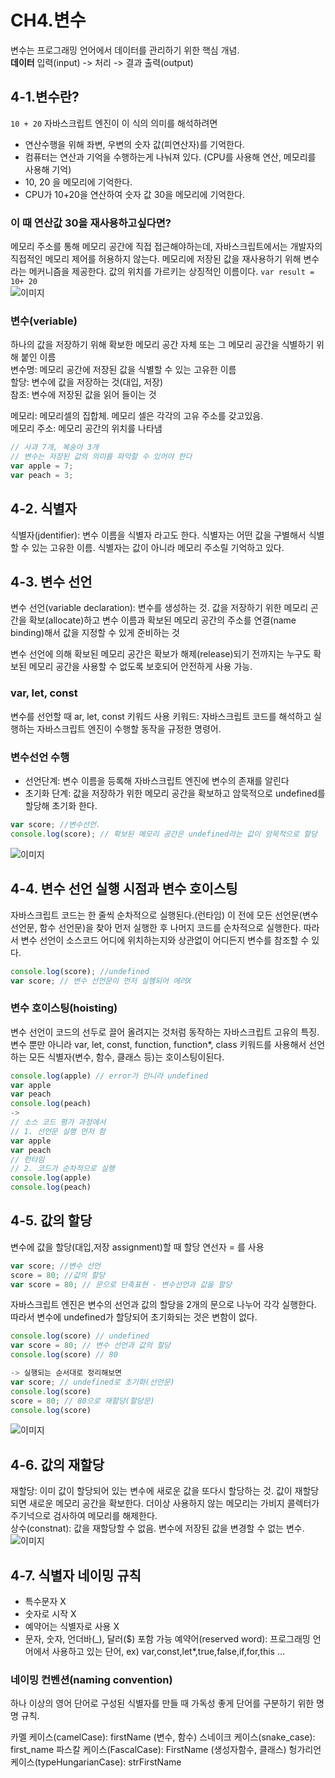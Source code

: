 # CH4.변수

변수는 프로그래밍 언어에서 데이터를 관리하기 위한 핵심 개념.  
**데이터** 입력(input) -> 처리 -> 결과 출력(output)

## 4-1.변수란?

`10 + 20`
자바스크립트 엔진이 이 식의 의미를 해석하려면

- 연산수행을 위해 좌변, 우변의 숫자 값(피연산자)를 기억한다.
- 컴퓨터는 연산과 기억을 수행하는게 나눠져 있다.
  (CPU를 사용해 연산, 메모리를 사용해 기억)
- 10, 20 을 메모리에 기억한다.
- CPU가 10+20을 연산하여 숫자 값 30을 메모리에 기억한다.

### 이 때 연산값 30을 재사용하고싶다면?

메모리 주소를 통해 메모리 공간에 직접 접근해야하는데, 자바스크립트에서는 개발자의 직접적인 메모리 제어를 허용하지 않는다.
메모리에 저장된 값을 재사용하기 위해 변수라는 메커니즘을 제공한다.
값의 위치를 가르키는 상징적인 이름이다.
`var result = 10+ 20`  
![이미지](./%EC%8A%A4%ED%81%AC%EB%A6%B0%EC%83%B7%202023-06-14%20%EC%98%A4%ED%9B%84%208.49.53.png)

### 변수(veriable)

하나의 값을 저장하기 위해 확보한 메모리 공간 자체 또는 그 메모리 공간을 식별하기 위해 붙인 이름  
변수명: 메모리 공간에 저장된 값을 식별할 수 있는 고유한 이름  
할당: 변수에 값을 저장하는 것(대입, 저장)  
참조: 변수에 저장된 값을 읽어 들이는 것

메모리: 메모리셀의 집합체. 메모리 셀은 각각의 고유 주소를 갖고있음.  
메모리 주소: 메모리 공간의 위치를 나타냄

```javascript
// 사과 7개, 복숭아 3개
// 변수는 저장된 값의 의미를 파악할 수 있어야 한다
var apple = 7;
var peach = 3;
```

## 4-2. 식별자

식별자(jdentifier): 변수 이름을 식별자 라고도 한다. 식별자는 어떤 값을 구별해서 식별할 수 있는 고유한 이름.
식별자는 값이 아니라 메모리 주소릴 기억하고 있다.

## 4-3. 변수 선언

변수 선언(variable declaration): 변수를 생성하는 것.
값을 저장하기 위한 메모리 곤간을 확보(allocate)하고 변수 이름과 확보된 메모리 공간의 주소를 연결(name binding)해서 값을 지정할 수 있게 준비하는 것

변수 선언에 의해 확보된 메모리 공간은 확보가 해제(release)되기 전까지는 누구도 확보된 메모리 공간을 사용할 수 없도록 보호되어 안전하게 사용 가능.

### var, let, const

변수를 선언할 때 ar, let, const 키워드 사용
키워드: 자바스크립트 코드를 해석하고 실행하는 자바스크립트 엔진이 수행할 동작을 규정한 명령어.

### 변수선언 수행

- 선언단계: 변수 이름을 등록해 자바스크립트 엔진에 변수의 존재를 알린다
- 초기화 단계: 값을 저장하가 위한 메모리 공간을 확보하고 암묵적으로 undefined를 할당해 초기화 한다.

```javascript
var score; //변수선언.
console.log(score); // 확보된 메모리 공간은 undefined라는 값이 암묵적으로 할당
```

![이미지](./%EC%8A%A4%ED%81%AC%EB%A6%B0%EC%83%B7%202023-06-14%20%EC%98%A4%ED%9B%84%208.52.04.png)

## 4-4. 변수 선언 실행 시점과 변수 호이스팅

자바스크립트 코드는 한 줄씩 순차적으로 실행된다.(런타임)
이 전에 모든 선언문(변수 선언문, 함수 선언문)을 찾아 먼저 실행한 후 나머지 코드를 순차적으로 실행한다. 따라서 변수 선언이 소스코드 어디에 위치하는지와 상관없이 어디든지 변수를 참조할 수 있다.

```javascript
console.log(score); //undefined
var score; // 변수 선언문이 먼저 실행되어 에러X
```

### 변수 호이스팅(hoisting)

변수 선언이 코드의 선두로 끌어 올려지는 것처럼 동작하는 자바스크립트 고유의 특징.
변수 뿐만 아니라 var, let, const, function, function\*, class 키워드를 사용해서 선언하는 모든 식별자(변수, 함수, 클래스 등)는 호이스팅이된다.

```javascript
console.log(apple) // error가 안니라 undefined
var apple
var peach
console.log(peach)
->
// 소스 코드 평가 과정에서
// 1. 선언문 실행 먼저 함
var apple
var peach
// 런타임
// 2. 코드가 순차적으로 실행
console.log(apple)
console.log(peach)
```

## 4-5. 값의 할당

변수에 값을 할당(대입,저장 assignment)할 때 할당 연선자 = 를 사용

```javascript
var score; //변수 선언
score = 80; //값의 할당
var score = 80; // 문으로 단축표현 - 변수선언과 값을 할당
```

자바스크립트 엔진은 변수의 선언과 값의 할당을 2개의 문으로 나누어 각각 실행한다. 따라서 변수에 undefined가 할당되어 초기화되는 것은 변함이 없다.

```javascript
console.log(score) // undefined
var score = 80; // 변수 선언과 값의 할당
console.log(score) // 80

-> 실행되는 순서대로 정리해보면
var score; // undefined로 초기화(선언문)
console.log(score)
score = 80; // 80으로 재할당(할당문)
console.log(score)
```

![이미지](./%EC%8A%A4%ED%81%AC%EB%A6%B0%EC%83%B7%202023-06-14%20%EC%98%A4%ED%9B%84%208.53.53.png)

## 4-6. 값의 재할당

재할당: 이미 값이 할당되어 있는 변수에 새로운 값을 또다시 할당하는 것.
값이 재할당 되면 새로운 메모리 공간을 확보한다. 더이상 사용하지 않는 메모리는 가비지 콜렉터가 주기넉으로 검사하여 메모리를 해제한다.  
상수(constnat): 값을 재할당할 수 없음. 변수에 저장된 값을 변경할 수 없는 변수.
![이미지](./%EC%8A%A4%ED%81%AC%EB%A6%B0%EC%83%B7%202023-06-14%20%EC%98%A4%ED%9B%84%208.54.30.png)

## 4-7. 식별자 네이밍 규칙

- 특수문자 X
- 숫자로 시작 X
- 예약어는 식별자로 사용 X
- 문자, 숫자, 언더바(\_), 달러(\$) 포함 가능
  예약어(reserved word): 프로그래밍 언어에서 사용하고 있는 단어,
  ex) var,const,let\*,true,false,if,for,this ...

### 네이밍 컨벤션(naming convention)

하나 이상의 영어 단어로 구성된 식별자를 만들 때 가독성 좋게 단어를 구분하기 위한 명명 규칙.

카멜 케이스(camelCase): firstName (변수, 함수)
스네이크 케이스(snake_case): first_name
파스칼 케이스(FascalCase): FirstName (생성자함수, 클래스)
헝가리언 케이스(typeHungarianCase): strFirstName
